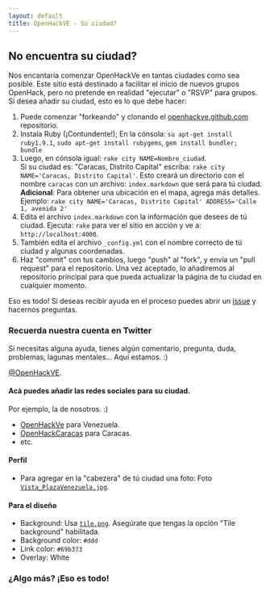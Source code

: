 ```yaml
---
layout: default
title: OpenHackVE - Su ciudad?
---
```


## No encuentra su ciudad?

Nos encantaría comenzar OpenHackVe en tantas ciudades como sea posible. Este sitio está destinado a facilitar el inicio de nuevos grupos OpenHack, pero no pretende en realidad "ejecutar" o "RSVP" para grupos. Si desea añadir su ciudad, esto es lo que debe hacer:

1. Puede comenzar "forkeando" y clonando el [openhackve.github.com](https://github.com/OpenHackVE/openhackve.github.com) repositorio.
2. Instala Ruby (¡Contundente!); En la cónsola: `su apt-get install ruby1.9.1`, `sudo apt-get install rubygems`, `gem install bundler; bundle`
3. Luego, en cónsola igual: `rake city NAME=Nombre_ciudad`.<br />Si su ciudad es: "Caracas, Distrito Capital" escriba: `rake city NAME='Caracas, Distrito Capital'`. Esto creará un directorio con el nombre `caracas` con un archivo: `index.markdown` que será para tú ciudad. __Adicional__: Para obtener una ubicación en el mapa, agrega más detalles. Ejemplo: `rake city NAME='Caracas, Distrito Capital' ADDRESS='Calle 1, avenida 2'`
4. Edita el archivo `index.markdown` con la información que desees de tú ciudad. Ejecuta: `rake` para ver el sitio en acción y ve a: `http://localhost:4000`.
5. También edita el archivo `_config.yml` con el nombre correcto de tú ciudad y algunas coordenadas.
6. Haz "commit" con tus cambios, luego "push" al "fork", y envía un "pull request" para el repositorio. Una vez aceptado, lo añadiremos al repositorio principal para que pueda actualizar la página de tu ciudad en cualquier momento.

Eso es todo! Si deseas recibir ayuda en el proceso puedes abrir un [issue](https://github.com/OpenHackVE/openhackve.github.com/issues) y hacernos preguntas.

### Recuerda nuestra cuenta en Twitter

Si necesitas alguna ayuda, tienes algún comentario, pregunta, duda, problemas, lagunas mentales... 
Aquí estamos. :)

 [@OpenHackVE](https://twitter.com/OpenHackVE).

#### Acá puedes añadir las redes sociales para su ciudad.

Por ejemplo, la de nosotros. :)

* [OpenHackVe](https://twitter.com/OpenHackVe) para Venezuela.
* [OpenHackCaracas](https://twitter.com/OpenHackCaracas) para Caracas.
* etc.

#### Perfil

* Para agregar en la "cabezera" de tú ciudad una foto:
	 Foto [`Vista_PlazaVenezuela.jpg`](/images/Vista_PlazaVenezuela.jpg).


#### Para el diseño

* Background: Usa [`tile.png`](/images/tile.png).  Asegúrate que tengas la opción "Tile background" habilitada.
* Background color: `#ddd`
* Link color: `#69b373`
* Overlay: White


### ¿Algo más? ¡Eso es todo! 
